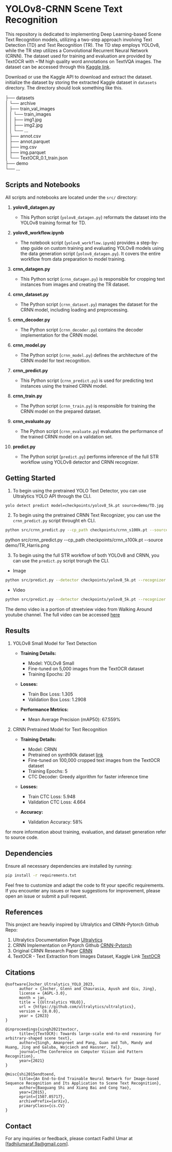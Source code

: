 # YOLOv8-CRNN Scene Text Recognition

This repository is dedicated to implementing Deep Learning-based Scene Text Recognition models, utilizing a two-step approach involving Text Detection (TD) and Text Recognition (TR). The TD step employs YOLOv8, while the TR step utilizes a Convolutional Recurrent Neural Network (CRNN). The dataset used for training and evaluation are provided by TextOCR with ~1M high quality word annotations on TextVQA images. The dataset can be accessed through this [Kaggle link](https://www.kaggle.com/datasets/robikscube/textocr-text-extraction-from-images-dataset).

Download or use the Kaggle API to download and extract the dataset. initialize the dataset by storing the extracted Kaggle dataset in `datasets` directory. The directory should look something like this.

├── datasets  
│   └── archive  
│       ├── train_val_images  
│       │   └── train_images  
│       │       ├── img1.jpg  
│       │       ├── img2.jpg  
│       │       └── ...   
│       ├── annot.csv  
│       ├── annot.parquet  
│       ├── img.csv  
│       ├── img.parquet  
│       └── TextOCR_0.1_train.json  
├── demo  
└── ...  


## Scripts and Notebooks

All scripts and notebooks are located under the `src/` directory:

1. **yolov8_datagen.py**

   - This Python script (`yolov8_datagen.py`) reformats the dataset into the YOLOv8 training format for TD.

2. **yolov8_workflow.ipynb**

   - The notebook script (`yolov8_workflow.ipynb`) provides a step-by-step guide on custom training and evaluating YOLOv8 models using the data generation script (`yolov8_datagen.py`). It covers the entire workflow from data preparation to model training.

3. **crnn_datagen.py**

   - This Python script (`crnn_datagen.py`) is responsible for cropping text instances from images and creating the TR dataset.

4. **crnn_dataset.py**

   - The Python script (`crnn_dataset.py`) manages the dataset for the CRNN model, including loading and preprocessing.

5. **crnn_decoder.py**

   - The Python script (`crnn_decoder.py`) contains the decoder implementation for the CRNN model.

6. **crnn_model.py**

   - The Python script (`crnn_model.py`) defines the architecture of the CRNN model for text recognition.

7. **crnn_predict.py**

   - This Python script (`crnn_predict.py`) is used for predicting text instances using the trained CRNN model.

8. **crnn_train.py**

   - The Python script (`crnn_train.py`) is responsible for training the CRNN model on the prepared dataset.

9. **crnn_evaluate.py**

   - The Python script (`crnn_evaluate.py`) evaluates the performance of the trained CRNN model on a validation set.

10. **predict.py**

    - The Python script (`predict.py`) performs inference of the full STR workflow using YOLOv8 detector and CRNN recognizer.

## Getting Started

1. To begin using the pretrained YOLO Text Detector, you can use Ultralytics YOLO API through the CLI.
```bash 
yolo detect predict model=checkpoints/yolov8_5k.pt source=demo/TD.jpg
```

2. To begin using the pretrained CRNN Text Recognizer, you can use the `crnn_predict.py` script throught eh CLI.
```bash 
python src/crnn_predict.py --cp_path checkpoints/crnn_s100k.pt --source demo/TR_Harris.png
```
python src/crnn_predict.py --cp_path checkpoints/crnn_s100k.pt --source demo/TR_Harris.png

3. To begin using the full STR workflow of both YOLOv8 and CRNN, you can use the `predict.py` script trorugh the CLI.
  - Image
```bash 
python src/predict.py --detector checkpoints/yolov8_5k.pt --recognizer checkpoints/crnn_s100k.pt --source demo/TD.jpg
```
  - Video
```bash 
python src/predict.py --detector checkpoints/yolov8_5k.pt --recognizer checkpoints/crnn_s100k.pt --source demo/street.mp4
```

The demo video is a portion of streetview video from Walking Around youtube channel. The full video can be accessed [here](https://www.youtube.com/watch?v=_2oJYWBFdMg) 

## Results 
1. YOLOv8 Small Model for Text Detection
   - **Training Details:**
      - Model: YOLOv8 Small
      - Fine-tuned on 5,000 images from the TextOCR dataset
      - Training Epochs: 20

   - **Losses:**
      - Train Box Loss: 1.305
      - Validation Box Loss: 1.2908

   - **Performance Metrics:**
      - Mean Average Precision (mAP50): 67.559%

2. CRNN Pretrained Model for Text Recognition

   - **Training Details:**
      - Model: CRNN
      - Pretrained on synth90k dataset [link](https://github.com/GitYCC/crnn-pytorch)
      - Fine-tuned on 100,000 cropped text images from the TextOCR dataset
      - Training Epochs: 5
      - CTC Decoder: Greedy algorithm for faster inference time

   - **Losses:**
      - Train CTC Loss: 5.948
      - Validation CTC Loss: 4.664

   - **Accuracy:**
      - Validation Accuracy: 58%

for more information about training, evaluation, and dataset generation refer to source code.

## Dependencies

Ensure all necessary dependencies are installed by running:

```bash
pip install -r requirements.txt
```

Feel free to customize and adapt the code to fit your specific requirements. If you encounter any issues or have suggestions for improvement, please open an issue or submit a pull request.

## References
This project are heavliy inspired by Ultralytics and CRNN-Pytorch Github Repo:
1. Ultralytics Documentation Page [Ultralytics](https://github.com/ultralytics/ultralytics)
2. CRNN Implementation on Pytorch Github [CRNN-Pytorch](https://github.com/GitYCC/crnn-pytorch)
3. Original CRNN Research Paper [CRNN](https://arxiv.org/abs/1507.05717)
4. TextOCR - Text Extraction from Images Dataset, Kaggle Link [TextOCR](https://www.kaggle.com/datasets/robikscube/textocr-text-extraction-from-images-dataset/data)

## Citations
```
@software{Jocher_Ultralytics_YOLO_2023,
      author = {Jocher, Glenn and Chaurasia, Ayush and Qiu, Jing},
      license = {AGPL-3.0},
      month = jan,
      title = {{Ultralytics YOLO}},
      url = {https://github.com/ultralytics/ultralytics},
      version = {8.0.0},
      year = {2023}
}

@inproceedings{singh2021textocr,
      title={{TextOCR}: Towards large-scale end-to-end reasoning for arbitrary-shaped scene text},
      author={Singh, Amanpreet and Pang, Guan and Toh, Mandy and Huang, Jing and Galuba, Wojciech and Hassner, Tal},
      journal={The Conference on Computer Vision and Pattern Recognition},
      year={2021}
}

@misc{shi2015endtoend,
      title={An End-to-End Trainable Neural Network for Image-based Sequence Recognition and Its Application to Scene Text Recognition}, 
      author={Baoguang Shi and Xiang Bai and Cong Yao},
      year={2015},
      eprint={1507.05717},
      archivePrefix={arXiv},
      primaryClass={cs.CV}
}
```
## Contact

For any inquiries or feedback, please contact Fadhil Umar at [[fadhilumaraf.9a@gmail.com](mailto:fadhilumaraf.9a@gmail.com)].
